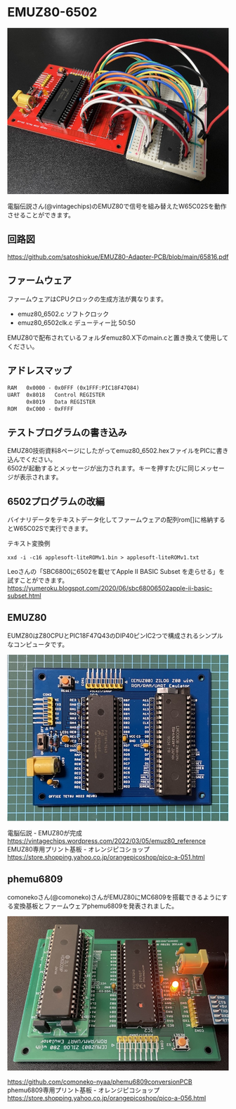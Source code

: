 # EMUZ80-6502

![6502 Prototype](https://github.com/satoshiokue/EMUZ80-6502/blob/main/imgs/IMG_6502_proto.jpeg)

電脳伝説さん(@vintagechips)のEMUZ80で信号を組み替えたW65C02Sを動作させることができます。

## 回路図
https://github.com/satoshiokue/EMUZ80-Adapter-PCB/blob/main/65816.pdf

## ファームウェア
ファームウェアはCPUクロックの生成方法が異なります。
* emuz80_6502.c ソフトクロック
* emuz80_6502clk.c  デューティー比 50:50  

EMUZ80で配布されているフォルダemuz80.X下のmain.cと置き換えて使用してください。

## アドレスマップ
```
RAM   0x0000 - 0x0FFF (0x1FFF:PIC18F47Q84)
UART  0x8018   Control REGISTER
      0x8019   Data REGISTER
ROM   0xC000 - 0xFFFF
```

## テストプログラムの書き込み
EMUZ80技術資料8ページにしたがってemuz80_6502.hexファイルをPICに書き込んでください。  
6502が起動するとメッセージが出力されます。キーを押すたびに同じメッセージが表示されます。

## 6502プログラムの改編
バイナリデータをテキストデータ化してファームウェアの配列rom[]に格納するとW65C02Sで実行できます。

テキスト変換例
```
xxd -i -c16 applesoft-liteROMv1.bin > applesoft-liteROMv1.txt
```

Leoさんの「SBC6800に6502を載せてApple II BASIC Subset を走らせる」を試すことができます。
https://yumeroku.blogspot.com/2020/06/sbc68006502apple-ii-basic-subset.html

## EMUZ80
EUMZ80はZ80CPUとPIC18F47Q43のDIP40ピンIC2つで構成されるシンプルなコンピュータです。

![EMUZ80](https://github.com/satoshiokue/EMUZ80-6502/blob/main/imgs/IMG_Z80.jpeg)

電脳伝説 - EMUZ80が完成  
https://vintagechips.wordpress.com/2022/03/05/emuz80_reference  
EMUZ80専用プリント基板 - オレンジピコショップ  
https://store.shopping.yahoo.co.jp/orangepicoshop/pico-a-051.html

## phemu6809
comonekoさん(@comoneko)さんがEMUZ80にMC6809を搭載できるようにする変換基板とファームウェアphemu6809を発表されました。

![phemu6809](https://github.com/satoshiokue/EMUZ80-6502/blob/main/imgs/IMG_6809.jpeg)

https://github.com/comoneko-nyaa/phemu6809conversionPCB  
phemu6809専用プリント基板 - オレンジピコショップ  
https://store.shopping.yahoo.co.jp/orangepicoshop/pico-a-056.html
